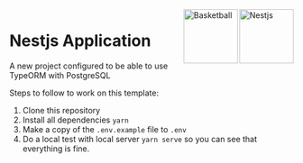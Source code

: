 <img src="https://d33wubrfki0l68.cloudfront.net/49c2be6f2607b5c12dd27f8ecc8521723447975d/f05c5/logo-small.cbbeba89.svg" alt="Nestjs" title="Nestjs" height="96" width="96" align="right"/>

<img src="https://upload.wikimedia.org/wikipedia/commons/thumb/7/72/Basketball_Clipart.svg/1200px-Basketball_Clipart.svg.png" alt="Basketball" title="Basketball" height="96" width="96" align="right"/>


# Nestjs Application

A new project configured to be able to use TypeORM with PostgreSQL

Steps to follow to work on this template:

 1. Clone this repository
 2. Install all dependencies `yarn`
 3. Make a copy of the `.env.example` file to `.env`
 4. Do a local test with local server `yarn serve` so you can see that everything is fine.
